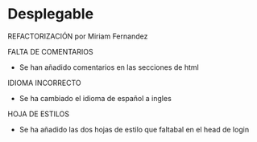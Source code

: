 # Desplegable

REFACTORIZACIÓN por Miriam Fernandez

FALTA DE COMENTARIOS
- Se han añadido comentarios en las secciones de html

IDIOMA INCORRECTO
- Se ha cambiado el idioma de español a ingles

HOJA DE ESTILOS
- Se ha añadido las dos hojas de estilo que faltabal en el head de login



